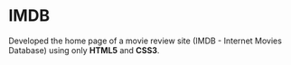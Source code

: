 # IMDB

Developed the home page of a movie review site (IMDB - Internet Movies Database) using only **HTML5** and **CSS3**.